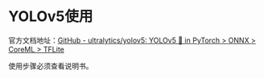 # YOLOv5使用

官方文档地址：[GitHub - ultralytics/yolov5: YOLOv5 🚀 in PyTorch > ONNX > CoreML > TFLite](https://github.com/ultralytics/yolov5)

使用步骤必须查看说明书。



